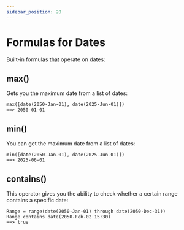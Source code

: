 ```yaml
---
sidebar_position: 20
---
```


# Formulas for Dates

Built-in formulas that operate on dates:

## max()

Gets you the maximum date from a list of dates:

```deci live
max([date(2050-Jan-01), date(2025-Jun-01)])
==> 2050-01-01
```

## min()

You can get the maximum date from a list of dates:

```deci live
min([date(2050-Jan-01), date(2025-Jun-01)])
==> 2025-06-01
```

## contains()

This operator gives you the ability to check whether a certain range contains a specific date:

```deci live
Range = range(date(2050-Jan-01) through date(2050-Dec-31))
Range contains date(2050-Feb-02 15:30)
==> true
```
